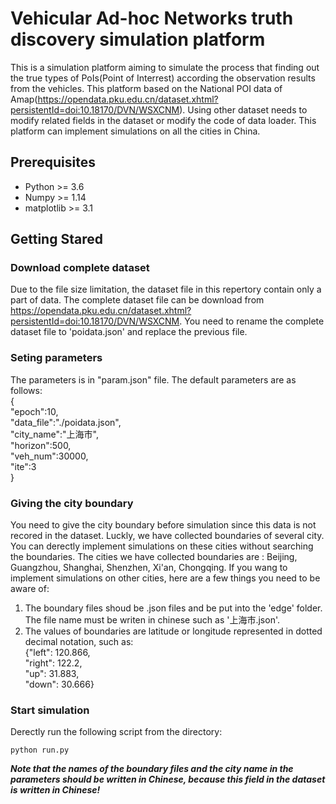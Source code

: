 # Vehicular Ad-hoc Networks truth discovery simulation platform

This is a simulation platform aiming to simulate the process that finding out the true types of PoIs(Point of Interrest) according the observation results from the vehicles. This platform based on the National POI data of Amap(https://opendata.pku.edu.cn/dataset.xhtml?persistentId=doi:10.18170/DVN/WSXCNM). Using other dataset needs to modify related fields in the dataset or modify the code of data loader. This platform can implement simulations on all the cities in China.

## Prerequisites
- Python >= 3.6
- Numpy >= 1.14
- matplotlib >= 3.1

## Getting Stared
### Download complete dataset  
Due to the file size limitation, the dataset file in this repertory contain only a part of data. The complete dataset file can be download from https://opendata.pku.edu.cn/dataset.xhtml?persistentId=doi:10.18170/DVN/WSXCNM. You need to rename the complete dataset file to 'poidata.json' and replace the previous file.

### Seting parameters
The parameters is in "param.json" file. The default parameters are as follows:   
{  
  "epoch":10,    
  "data_file":"./poidata.json",    
  "city_name":"上海市",  
  "horizon":500,   
  "veh_num":30000,   
  "ite":3  
 }  

### Giving the city boundary
You need to give the city boundary before simulation since this data is not recored in the dataset. Luckly, we have collected boundaries of several city. You can derectly implement simulations on these cities without searching the boundaries. The cities we have collected boundaries are : Beijing, Guangzhou, Shanghai, Shenzhen, Xi'an, Chongqing. If you wang to  implement simulations on other cities, here are a few things you need to be aware of:
1. The boundary files shoud be .json files and be put into the 'edge' folder. The file name must be writen in chinese such as '上海市.json'.
2. The values of boundaries are latitude or longitude represented in dotted decimal notation, such as:  
  {"left": 120.866,  
   "right": 122.2,  
   "up": 31.883,  
   "down": 30.666}    

### Start simulation
Derectly run the following script from the directory:
```
python run.py
```

***Note that the names of the boundary files and the city name in the parameters should be written in Chinese, because this field in the dataset is written in Chinese!***
